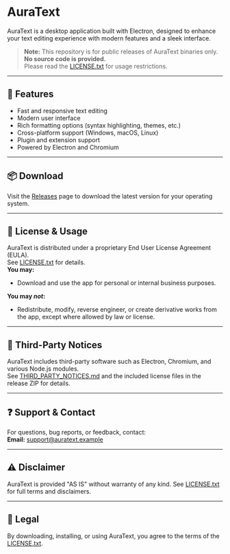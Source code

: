 # AuraText

AuraText is a desktop application built with Electron, designed to enhance your text editing experience with modern features and a sleek interface.

> **Note:** This repository is for public releases of AuraText binaries only. **No source code is provided.**  
> Please read the [LICENSE.txt](./LICENSE.txt) for usage restrictions.

---

## 🚀 Features

- Fast and responsive text editing
- Modern user interface
- Rich formatting options (syntax highlighting, themes, etc.)
- Cross-platform support (Windows, macOS, Linux)
- Plugin and extension support
- Powered by Electron and Chromium

---

## 📦 Download

Visit the [Releases](https://github.com/Y4shr4j/AURATEXT-V7/releases) page to download the latest version for your operating system.

---

## 📄 License & Usage

AuraText is distributed under a proprietary End User License Agreement (EULA).  
See [LICENSE.txt](./LICENSE.txt) for details.  
**You may:**  
- Download and use the app for personal or internal business purposes.

**You may _not_:**  
- Redistribute, modify, reverse engineer, or create derivative works from the app, except where allowed by law or license.

---

## 📝 Third-Party Notices

AuraText includes third-party software such as Electron, Chromium, and various Node.js modules.  
See [THIRD_PARTY_NOTICES.md](./THIRD_PARTY_NOTICES.md) and the included license files in the release ZIP for details.

---

## ❓ Support & Contact

For questions, bug reports, or feedback, contact:  
**Email:** support@auratext.example

---

## ⚠️ Disclaimer

AuraText is provided "AS IS" without warranty of any kind. See [LICENSE.txt](./LICENSE.txt) for full terms and disclaimers.

---

## 📜 Legal

By downloading, installing, or using AuraText, you agree to the terms of the [LICENSE.txt](./LICENSE.txt).
